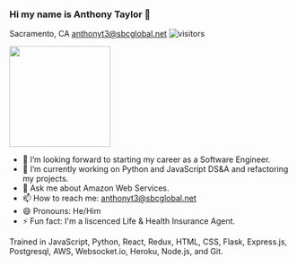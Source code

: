 ### Hi my name is Anthony Taylor 👋
Sacramento, CA    anthonyt3@sbcglobal.net
![visitors](https://visitor-badge.glitch.me/badge?page_id=page.id)

<img height="180em" src="https://github-readme-stats.vercel.app/api?username=antt3&show_icons=true&hide_border=true&&count_private=true&include_all_commits=true" />

<!--
**antt3/antt3** is a ✨ _special_ ✨ repository because its `README.md` (this file) appears on your GitHub profile.

Here are some ideas to get you started:
-->
- 🔭 I’m looking forward to starting my career as a Software Engineer.
- 🌱 I’m currently working on Python and JavaScript DS&A and refactoring my projects.
- 💬 Ask me about Amazon Web Services.
- 📫 How to reach me: anthonyt3@sbcglobal.net
- 😄 Pronouns: He/Him
- ⚡ Fun fact: I'm a liscenced Life & Health Insurance Agent.


Trained in JavaScript, Python, React, Redux, HTML, CSS, Flask, Express.js, Postgresql, AWS, Websocket.io, Heroku, Node.js, and Git.

